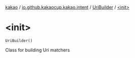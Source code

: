 [kakao](../../index.md) / [io.github.kakaocup.kakao.intent](../index.md) / [UriBuilder](index.md) / [&lt;init&gt;](./-init-.md)

# &lt;init&gt;

`UriBuilder()`

Class for building Uri matchers

